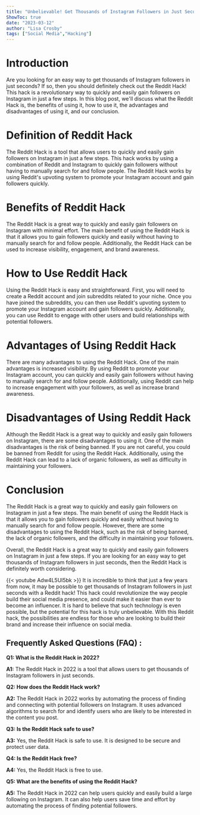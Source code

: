 ```yaml
---
title: "Unbelievable! Get Thousands of Instagram Followers in Just Seconds with This Reddit Hack in 2022!"
ShowToc: true 
date: "2023-03-12"
author: "Lisa Crosby" 
tags: ["Social Media","Hacking"]
---
```

# Introduction

Are you looking for an easy way to get thousands of Instagram followers in just seconds? If so, then you should definitely check out the Reddit Hack! This hack is a revolutionary way to quickly and easily gain followers on Instagram in just a few steps. In this blog post, we'll discuss what the Reddit Hack is, the benefits of using it, how to use it, the advantages and disadvantages of using it, and our conclusion. 

# Definition of Reddit Hack

The Reddit Hack is a tool that allows users to quickly and easily gain followers on Instagram in just a few steps. This hack works by using a combination of Reddit and Instagram to quickly gain followers without having to manually search for and follow people. The Reddit Hack works by using Reddit's upvoting system to promote your Instagram account and gain followers quickly.

# Benefits of Reddit Hack

The Reddit Hack is a great way to quickly and easily gain followers on Instagram with minimal effort. The main benefit of using the Reddit Hack is that it allows you to gain followers quickly and easily without having to manually search for and follow people. Additionally, the Reddit Hack can be used to increase visibility, engagement, and brand awareness. 

# How to Use Reddit Hack

Using the Reddit Hack is easy and straightforward. First, you will need to create a Reddit account and join subreddits related to your niche. Once you have joined the subreddits, you can then use Reddit's upvoting system to promote your Instagram account and gain followers quickly. Additionally, you can use Reddit to engage with other users and build relationships with potential followers.

# Advantages of Using Reddit Hack

There are many advantages to using the Reddit Hack. One of the main advantages is increased visibility. By using Reddit to promote your Instagram account, you can quickly and easily gain followers without having to manually search for and follow people. Additionally, using Reddit can help to increase engagement with your followers, as well as increase brand awareness.

# Disadvantages of Using Reddit Hack

Although the Reddit Hack is a great way to quickly and easily gain followers on Instagram, there are some disadvantages to using it. One of the main disadvantages is the risk of being banned. If you are not careful, you could be banned from Reddit for using the Reddit Hack. Additionally, using the Reddit Hack can lead to a lack of organic followers, as well as difficulty in maintaining your followers.

# Conclusion

The Reddit Hack is a great way to quickly and easily gain followers on Instagram in just a few steps. The main benefit of using the Reddit Hack is that it allows you to gain followers quickly and easily without having to manually search for and follow people. However, there are some disadvantages to using the Reddit Hack, such as the risk of being banned, the lack of organic followers, and the difficulty in maintaining your followers. 

Overall, the Reddit Hack is a great way to quickly and easily gain followers on Instagram in just a few steps. If you are looking for an easy way to get thousands of Instagram followers in just seconds, then the Reddit Hack is definitely worth considering.

{{< youtube Adw4L5Ul5bk >}} 
It is incredible to think that just a few years from now, it may be possible to get thousands of Instagram followers in just seconds with a Reddit hack! This hack could revolutionize the way people build their social media presence, and could make it easier than ever to become an influencer. It is hard to believe that such technology is even possible, but the potential for this hack is truly unbelievable. With this Reddit hack, the possibilities are endless for those who are looking to build their brand and increase their influence on social media.

## Frequently Asked Questions (FAQ) :
**Q1: What is the Reddit Hack in 2022?**

**A1:** The Reddit Hack in 2022 is a tool that allows users to get thousands of Instagram followers in just seconds.

**Q2: How does the Reddit Hack work?**

**A2:** The Reddit Hack in 2022 works by automating the process of finding and connecting with potential followers on Instagram. It uses advanced algorithms to search for and identify users who are likely to be interested in the content you post. 

**Q3: Is the Reddit Hack safe to use?**

**A3:** Yes, the Reddit Hack is safe to use. It is designed to be secure and protect user data.

**Q4: Is the Reddit Hack free?**

**A4:** Yes, the Reddit Hack is free to use. 

**Q5: What are the benefits of using the Reddit Hack?**

**A5:** The Reddit Hack in 2022 can help users quickly and easily build a large following on Instagram. It can also help users save time and effort by automating the process of finding potential followers.


